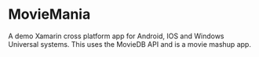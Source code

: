 # MovieMania
A demo Xamarin cross platform app for Android, IOS and Windows Universal systems. This uses the MovieDB API and is a movie mashup app.
